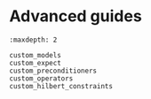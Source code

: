 # Advanced guides

```{toctree}
:maxdepth: 2

custom_models
custom_expect
custom_preconditioners
custom_operators
custom_hilbert_constraints
```
